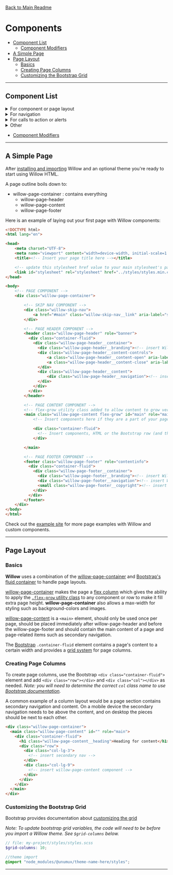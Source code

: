 [Back to Main Readme](../README.md)

# Components

- [Component List](#component-list)
  - [Component Modifiers](./component-modifiers.md)
- [A Simple Page](#simple-page)
- [Page Layout](#page-layout)
  - [Basics](#basics)
  - [Creating Page Columns](#creating-page-columns)
  - [Customizing the Bootstrap Grid](#customizing-the-bootstrap-grid)

---

## Component List

<details>
  <summary>For component or page layout</summary>

- [Page Container](./components/page-container)
- [Page Header](./components/page-header)
- [Page Content](./components/page-content)
- [Page Footer](./components/page-footer)
- [Grid](./components/grid)

</details>
<details>
  <summary>For navigation</summary>

- [Breadcrumbs](./components/breadcrumbs)
- [Logo Link](./components/logo-link)
- [Footer Navigation](./components/footer-nav)
- [Primary Navigation](./components/primary-nav)
- [Secondary Navigation](./components/secondary-nav)
- [Skip Link](./components/skip-nav)

</details>
<details>
  <summary>For calls to action or alerts</summary>

- [Banner](./components/banner)
- [Button](./components/button)
- [Cards](./components/card)
- [Dialog](./components/dialog)
- [Global Alerts](./components/global-alert)
- [Inline Alerts](./components/inline-alert)
- [Modal](./components/modal)

</details>
<details>
  <summary>Other</summary>

- [Icons](./components/icons)
- [Styling Context](./components/styling-context)

</details>

- [Component Modifiers](./component-modifiers.md)

---

## A Simple Page

After [installing and importing](./getting-started.md#installation-and-usage) Willow and an optional theme you're ready to start using Willow HTML.

A page outline boils down to:

- willow-page-container : contains everything
  - willow-page-header
  - willow-page-content
  - willow-page-footer

Here is an example of laying out your first page with Willow components:

```HTML
<!DOCTYPE html>
<html lang="en">

<head>
    <meta charset="UTF-8">
    <meta name="viewport" content="width=device-width, initial-scale=1.0, maximum-scale=1.0">
    <title><!-- Insert your page title here --></title>

    <!-- update this stylesheet href value to your main stylesheet's path -->
    <link id="stylesheet" rel="stylesheet" href="../styles/styles.min.css">
</head>

<body>
    <!-- PAGE COMPONENT -->
    <div class="willow-page-container">

        <!-- SKIP NAV COMPONENT -->
        <div class="willow-skip-nav">
            <a href="#main" class="willow-skip-nav__link" aria-label="skip to main content">Skip to main content</a>
        </div>

        <!-- PAGE HEADER COMPONENT -->
        <header class="willow-page-header" role="banner">
          <div class="container-fluid">
            <div class="willow-page-header__container">
              <div class="willow-page-header__branding"><!-- insert Willow-Logo-Link Component Here --></div>
              <div class="willow-page-header__content-controls">
                  <a class="willow-page-header__content-open" aria-label="Open Menu" href="#">menu</a>
                  <a class="willow-page-header__content-close" aria-label="Close Menu" href="#">close</a>
              </div>
              <div class="willow-page-header__content">
                  <div class="willow-page-header__navigation"><!-- insert Willow-Primary-Nav Component Here --></div>
              </div>
            </div>
          </div>
        </header>

        <!-- PAGE CONTENT COMPONENT -->
        <!-- flex-grow utility class added to allow content to grow vertically -->
        <main class="willow-page-content flex-grow" id="main" role="main">
            <!-- Insert components here if they are a part of your page's main content but need to be full width -->

            <div class="container-fluid">
              <!-- Insert components, HTML or the Bootstrap row (and then columns) here -->
            </div>

        </main>

        <!-- PAGE FOOTER COMPONENT -->
        <footer class="willow-page-footer" role="contentinfo">
          <div class="container-fluid">
            <div class="willow-page-footer__container">
              <div class="willow-page-footer__branding"><!-- insert Willow-Logo-Link Component --></div>
              <div class="willow-page-footer__navigation"><!-- insert Willow-Footer-Nav Component Here --></div>
              <small class="willow-page-footer__copyright"><!-- insert copyright text here --></small>
            </div>
          </div>
        </footer>
    </div>
</body>
</html>
```

Check out the [example site](https://unumux.github.io/willow-testing-site/example-pages.html) for more page examples with Willow and custom components.

---

## Page Layout

### Basics

**Willow** uses a combination of the [willow-page-container](./components/page-container) and [Bootstrap's fluid container](https://getbootstrap.com/docs/4.0/layout/overview/) to handle page layouts.

[willow-page-container](./components/page-container) makes the page a [flex column](https://css-tricks.com/snippets/css/a-guide-to-flexbox/) which gives the ability to apply the [`.flex-grow` utility class](utilities.md) to any component or row to make it fill extra page height. **willow-page-container** also allows a max-width for styling such as background-colors and images.

[willow-page-content](./components/page-content) is a `<main>` element, should only be used once per page, should be placed immediately after willow-page-header and before the willow-page-footer and should contain the main content of a page and page-related items such as secondary navigation.

The [Bootstrap](https://getbootstrap.com/docs/4.0/layout/overview/) `.container-fluid` element contains a page's content to a certain width and provides a [grid system](https://getbootstrap.com/docs/4.0/layout/grid/) for page columns.

### Creating Page Columns

To create page columns, use the Bootstrap `<div class="container-fluid">` element and add `<div class="row"></div>` and `<div class="col"></div>` as needed. _Note: you will need to determine the correct `col` class name to use [Bootstrap documentation](https://getbootstrap.com/docs/4.0/layout/grid/#grid-options)._

A common example of a column layout would be a page section contains secondary navigation and content.  On a mobile device the secondary navigation needs to be above the content, and on desktop the pieces should be next to each other.

```html
<div class="willow-page-container">
  <main class="willow-page-content" id="" role="main">
    <div class="container-fluid">
      <h1 class="willow-page-content__heading">Heading for content</h1>
      <div class="row">
        <div class="col-lg-3">
          <!-- insert secondary nav -->
        </div>
        <div class="col-lg-9">
          <!-- insert willow-page-content component -->
        </div>
      </div>
    </div>
  </main>
</div>
```

### Customizing the Bootstrap Grid

Bootstrap provides documentation about [customizing the grid](https://getbootstrap.com/docs/4.0/layout/grid/#customizing-the-grid)

_Note: To update bootstrap grid variables, the code will need to be before you import a Willow theme. See `$grid-columns` below._

```scss
// file: my-project/styles/styles.scss
$grid-columns: 10;

//theme import
@import "node_modules/@unumux/theme-name-here/styles";
```

---